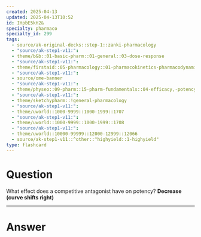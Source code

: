 ```yaml
---
created: 2025-04-13
updated: 2025-04-13T10:52
id: IHpbE5kH2&
specialty: pharmaco
specialty_id: 299
tags:
  - source/ak-original-decks::step-1::zanki-pharmacology
  - "source/ak-step1-v11:": 
  - theme/b&b::01-basic-pharm::01-general::03-dose-response
  - "source/ak-step1-v11:": 
  - theme/firstaid::05-pharmacology::01-pharmacokinetics-pharmacodynamics::08-receptor-binding
  - "source/ak-step1-v11:": 
  - source/ome-banner
  - "source/ak-step1-v11:": 
  - theme/physeo::09-pharm::15-pharm-fundamentals::04-efficacy,-potency,-activity-at-cell-receptors-and-therapeutic-index
  - "source/ak-step1-v11:": 
  - theme/sketchypharm::!general-pharmacology
  - "source/ak-step1-v11:": 
  - theme/uworld::1000-9999::1000-1999::1707
  - "source/ak-step1-v11:": 
  - theme/uworld::1000-9999::1000-1999::1708
  - "source/ak-step1-v11:": 
  - theme/uworld::10000-99999::12000-12999::12066
  - source/ak-step1-v11::^other::^highyield::1-highyield"
type: flashcard
---
```


# Question
What effect does a competitive antagonist have on potency?   **Decrease (curve shifts right)**

---

# Answer
